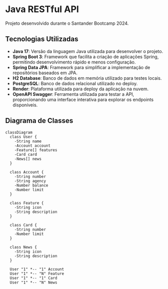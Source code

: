 # Java RESTful API
Projeto desenvolvido durante o Santander Bootcamp 2024.

## Tecnologias Utilizadas
- **Java 17**: Versão da linguagem Java utilizada para desenvolver o projeto.
- **Spring Boot 3**: Framework que facilita a criação de aplicações Spring, permitindo desenvolvimento rápido e menos configuração.
- **Spring Data JPA**: Framework para simplificar a implementação de repositórios baseados em JPA.
- **H2 Database**: Banco de dados em memória utilizado para testes locais.
- **PostgreSQL**: Banco de dados relacional utilizado no deploy.
- **Render**: Plataforma utilizada para deploy da aplicação na nuvem.
- **OpenAPI Swagger**: Ferramenta utilizada para testar a API, proporcionando uma interface interativa para explorar os endpoints disponíveis.

## Diagrama de Classes
```mermaid
classDiagram
  class User {
    -String name
    -Account account
    -Feature[] features
    -Card card
    -News[] news
  }

  class Account {
    -String number
    -String agency
    -Number balance
    -Number limit
  }

  class Feature {
    -String icon
    -String description
  }

  class Card {
    -String number
    -Number limit
  }

  class News {
    -String icon
    -String description
  }

  User "1" *-- "1" Account
  User "1" *-- "N" Feature
  User "1" *-- "1" Card
  User "1" *-- "N" News

```
